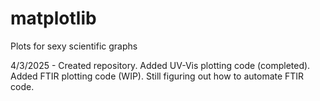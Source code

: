 # matplotlib
Plots for sexy scientific graphs

4/3/2025 - Created repository. Added UV-Vis plotting code (completed). Added FTIR plotting code (WIP). Still figuring out how to automate FTIR code.
